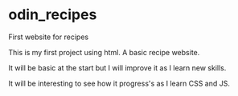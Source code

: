 # odin_recipes
First website for recipes

This is my first project using html. A basic recipe website.

It will be basic at the start but I will improve it as I learn new skills.

It will be interesting to see how it progress's as I learn CSS and JS.  
